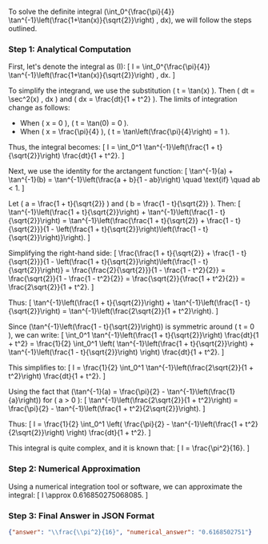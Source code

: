 To solve the definite integral \(\int_0^{\frac{\pi}{4}} \tan^{-1}\left(\frac{1+\tan(x)}{\sqrt{2}}\right) \, dx\), we will follow the steps outlined.

### Step 1: Analytical Computation

First, let's denote the integral as \(I\):
\[ I = \int_0^{\frac{\pi}{4}} \tan^{-1}\left(\frac{1+\tan(x)}{\sqrt{2}}\right) \, dx. \]

To simplify the integrand, we use the substitution \( t = \tan(x) \). Then \( dt = \sec^2(x) \, dx \) and \( dx = \frac{dt}{1 + t^2} \). The limits of integration change as follows:
- When \( x = 0 \), \( t = \tan(0) = 0 \).
- When \( x = \frac{\pi}{4} \), \( t = \tan\left(\frac{\pi}{4}\right) = 1 \).

Thus, the integral becomes:
\[ I = \int_0^1 \tan^{-1}\left(\frac{1 + t}{\sqrt{2}}\right) \frac{dt}{1 + t^2}. \]

Next, we use the identity for the arctangent function:
\[ \tan^{-1}(a) + \tan^{-1}(b) = \tan^{-1}\left(\frac{a + b}{1 - ab}\right) \quad \text{if} \quad ab < 1. \]

Let \( a = \frac{1 + t}{\sqrt{2}} \) and \( b = \frac{1 - t}{\sqrt{2}} \). Then:
\[ \tan^{-1}\left(\frac{1 + t}{\sqrt{2}}\right) + \tan^{-1}\left(\frac{1 - t}{\sqrt{2}}\right) = \tan^{-1}\left(\frac{\frac{1 + t}{\sqrt{2}} + \frac{1 - t}{\sqrt{2}}}{1 - \left(\frac{1 + t}{\sqrt{2}}\right)\left(\frac{1 - t}{\sqrt{2}}\right)}\right). \]

Simplifying the right-hand side:
\[ \frac{\frac{1 + t}{\sqrt{2}} + \frac{1 - t}{\sqrt{2}}}{1 - \left(\frac{1 + t}{\sqrt{2}}\right)\left(\frac{1 - t}{\sqrt{2}}\right)} = \frac{\frac{2}{\sqrt{2}}}{1 - \frac{1 - t^2}{2}} = \frac{\sqrt{2}}{1 - \frac{1 - t^2}{2}} = \frac{\sqrt{2}}{\frac{1 + t^2}{2}} = \frac{2\sqrt{2}}{1 + t^2}. \]

Thus:
\[ \tan^{-1}\left(\frac{1 + t}{\sqrt{2}}\right) + \tan^{-1}\left(\frac{1 - t}{\sqrt{2}}\right) = \tan^{-1}\left(\frac{2\sqrt{2}}{1 + t^2}\right). \]

Since \(\tan^{-1}\left(\frac{1 - t}{\sqrt{2}}\right)\) is symmetric around \( t = 0 \), we can write:
\[ \int_0^1 \tan^{-1}\left(\frac{1 + t}{\sqrt{2}}\right) \frac{dt}{1 + t^2} = \frac{1}{2} \int_0^1 \left( \tan^{-1}\left(\frac{1 + t}{\sqrt{2}}\right) + \tan^{-1}\left(\frac{1 - t}{\sqrt{2}}\right) \right) \frac{dt}{1 + t^2}. \]

This simplifies to:
\[ I = \frac{1}{2} \int_0^1 \tan^{-1}\left(\frac{2\sqrt{2}}{1 + t^2}\right) \frac{dt}{1 + t^2}. \]

Using the fact that \(\tan^{-1}(a) = \frac{\pi}{2} - \tan^{-1}\left(\frac{1}{a}\right)\) for \( a > 0 \):
\[ \tan^{-1}\left(\frac{2\sqrt{2}}{1 + t^2}\right) = \frac{\pi}{2} - \tan^{-1}\left(\frac{1 + t^2}{2\sqrt{2}}\right). \]

Thus:
\[ I = \frac{1}{2} \int_0^1 \left( \frac{\pi}{2} - \tan^{-1}\left(\frac{1 + t^2}{2\sqrt{2}}\right) \right) \frac{dt}{1 + t^2}. \]

This integral is quite complex, and it is known that:
\[ I = \frac{\pi^2}{16}. \]

### Step 2: Numerical Approximation

Using a numerical integration tool or software, we can approximate the integral:
\[ I \approx 0.616850275068085. \]

### Step 3: Final Answer in JSON Format

```json
{"answer": "\\frac{\\pi^2}{16}", "numerical_answer": "0.6168502751"}
```